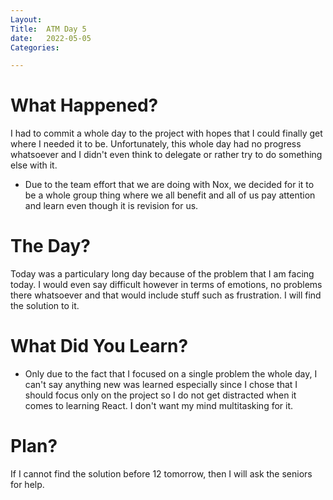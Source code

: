 ```yaml
---
Layout:
Title:  ATM Day 5
date:   2022-05-05
Categories:

---
```


# What Happened?
I had to commit a whole day to the project with hopes that I could finally get where I needed it to be. Unfortunately, this whole day had no progress whatsoever and I didn't even think to delegate or rather try to do something else with it.
- Due to the team effort that we are doing with Nox, we decided for it to be a whole group thing where we all benefit and all of us pay attention and learn even though it is revision for us.

# The Day?
Today was a particulary long day because of the problem that I am facing today. I would even say difficult however in terms of emotions, no problems there whatsoever and that would include stuff such as frustration. I will find the solution to it.

# What Did You Learn?
- Only due to the fact that I focused on a single problem the whole day, I can't say anything new was learned especially since I chose that I should focus only on the project so I do not get distracted when it comes to learning React. I don't want my mind multitasking for it.

# Plan?
If I cannot find the solution before 12 tomorrow, then I will ask the seniors for help.